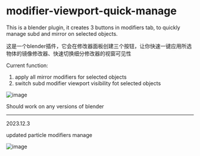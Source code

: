 # modifier-viewport-quick-manage
This is a blender plugin, it creates 3 buttons in modifiers tab, to quickly manage subd and mirror on selected objects.

这是一个blender插件，它会在修改器面板创建三个按钮，让你快速一键应用所选物体的镜像修改器、快速切换细分修改器的视窗可见性

Current function:
1. apply all mirror modifiers for selected objects
2. switch subd modifier viewport visibility fot selected objects

![image](https://github.com/RolandVyens/subd-and-mirror-quick-manage/assets/30930721/e8a7c5bb-9f1a-4c63-a5ec-16e61c6a6791)

Should work on any versions of blender

----------

2023.12.3

updated particle modifiers manage

![image](https://github.com/RolandVyens/subd-and-mirror-quick-manage-blender/assets/30930721/c82a4405-bc78-418f-8af3-979d37549826)
